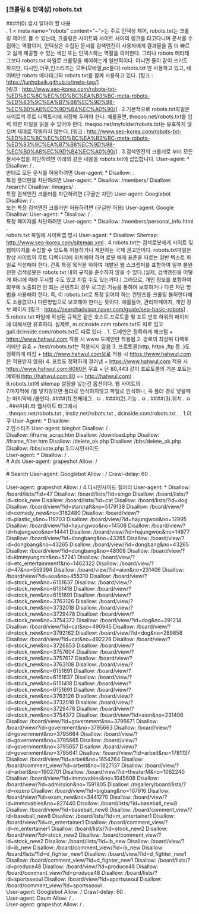 ### [크롤링 & 인덱싱] robots.txt

####(0).앞서 알아야 할 내용  
.
    1.< meta name="robots" content="~">는 주로 인덱싱 제어, robots.txt는 크롤링 제어로 볼 수 있는데,
        크롤링은 사이트와 사이트 사이의 링크를 타고다니며 문서를 수집하는 역활이며, 인덱싱은 수집된 문서를 검색엔진이
        사용자에게 결과물을 좀 더 빠르고 쉽게 제공할 수 있는 색인 또는 인덱스하는 역활을 의미한다. 그러나 robots 메타태그보다
        robots.txt 파일로 크롤링을 제어하는게 일반적이다. 아니면 둘이 같이 쓰기도 하지만, 디시인,더쿠,인스티즈는 모두(모바일,pc둘다) robots.txt
        만 사용하고 있고, 네이버만 robots 메타태그와 robots.txt를 함꼐 사용하고 있다.
        [링크 : https://junhobaik.github.io/meta-tag/]   
        [링크 : http://www.seo-korea.com/robots-txt-%ED%8C%8C%EC%9D%BC%EA%B3%BC-meta-robots-%ED%83%9C%EA%B7%B8%EC%9D%98-%EC%B0%A8%EC%9D%B4%EC%A0%90/]
.
    2.기본적으로 robots.txt파일은 사이트의 루트 디렉토리에 저장해 두어야 한다. 예를들면, theqoo.net/robots.txt를 입력 하면 파일을 
        읽을 수 있어야 한다. theqoo.net/myfolder/robots.txt는 유효하지 않으며 제대로 작동하지 않는다.
        [링크 : http://www.seo-korea.com/robots-txt-%ED%8C%8C%EC%9D%BC%EA%B3%BC-meta-robots-%ED%83%9C%EA%B7%B8%EC%9D%98-%EC%B0%A8%EC%9D%B4%EC%A0%90/]
.
    3.검색엔진의 크롤러로 부터 모든 문서수집을 차단하려면 아래와 같은 내용을 robots.txt에 삽입합니다.
        User-agent: *
        Disallow: /
.      
        반대로 모든 문서를 허용하려면
        User-agent: *
        Disallow:
.      
        특정 폴더만을 차단하려면
        User-agent: *
        Disallow: /members/
        Disallow: /search/
        Disallow: /images/
.      
        특정 검색엔진 크롤러를 차단하려면 (구글만 차단)
        User-agent: Googlebot
        Disallow: /
.      
        또는 특정 검색엔진 크롤러만 허용하려면 (구글만 허용)
        User-agent: Google
        Disallow:
        User-agent: *
        Disallow: /
.      
        특정 페이지를 차단하려면
        User-agent: *
        Disallow: /members/personal_info.html
.      
        robots.txt 파일에 사이트맵 명시
        User-agent: *
        Disallow:
        Sitemap: http://www.seo-korea.com/sitemap.xml
.
    4.robots.txt는 검색로봇에게 사이트 및 웹페이지를 수집할 수 있도록 허용하거나 제한하는 국제 권고안이다. robots.txt파일은 항상 사이트의 루트 디렉터리에
        위치해야 하며 로봇 배제 표준을 따르는 일반 텍스트 파일로 작성해야 한다. 간혹 특정 목적을 위하여 개발된 웹 스크랩퍼를 포함하여 일부 불완전한 검색로봇은 robots.txt
        내의 규칙을 준수하지 않을 수 있다.(실제, 검색엔진을 어떻게 짜냐에 따라 무시할 수도 있고 지킬 수도 있는거다.) 그러므로, 개인 정보를 포함하여 외부에 노출되면 안 되는 콘텐츠의 경우
        로그인 기능을 통하여 보호하거나 다른 차단 방법을 사용해야 한다. 즉, 이 robots.txt로 특정 읽어야 하는 컨텐츠를 크롤링 불허한다해도 소용없으니 다른방법으로 보호해야
        한다는 뜻이다.
        예를들어, 관리자페이지, 개인 정보 페이지
        [링크 : https://searchadvisor.naver.com/guide/seo-basic-robots]
.    
    5.robots.txt 파일에 작성된 규칙은 같은 호스트,프로토콜 및 포트 번호 하위의 페이지에 대해서만 유효하다. 실제로, m.dcinside.com robots.txt도 따로 있고
    gall.dcinside.com/robots.txt도 따로 있다.
.    1. 도메인은 정확하게 체크됨
      + https://www.hahwul.com 적용 시 www 도메인만 적용됨
     2. 경로의 최상위 디렉토리에만 유효
      + /test/robots.txt는 적용되지 않음
     3. 프로토콜(http, https ,ftp 등..)도 정확하게 따짐
      + http://www.hahwul.com으로 적용 시 https://www.hahwul.com은 적용받지 않음)
     4. 포트도 정확하게 걸러냄
      + https://www.hahwul.com 적용 시 https://www.hahwul.com:8080은 무효
      + 단 80,443 같이 프로토콜의 기본 포트는 예외됨(http://hahwul.com:80 == http://hahwul.com)
.      
    6.robots.txt에 sitemap 설정을 넣는건 옵션이다. 웹 사이트의
.    
    7.마지막에 /를 넣지않으면 폴더로 인식하지않고 파일로 인식하니, 꼭 폴더 경로 넣을때는 마지막에 /붙인다.
####(1).전체태그
.
    ㅁ
.
####(2).기능
.
    ㅁ
.
####(3).위치
.
    ㅁ
.
####(4).타 웹사이트 태그예시    
.
    theqoo.net/robots.txt , instiz.net/robots.txt , dcinside.com/robots.txt , 
.
    1.더쿠
        User-Agent: *
        Disallow:         
    2.인스티즈
        User-agent: bingbot
        Disallow: /
.        
        Disallow: /iframe_scrap.htm
        Disallow: /download.php
        Disallow: /iframe_filter.htm
        Disallow: /delete_ok.php
        Disallow: /bbs/delete_ok.php
        Disallow: /bbs/vote.php
    3.디시인사이드    
        User-agent: *
        Disallow: /
.        
        # Ads
        User-agent: grapeshot
        Allow: /  
.        
        # Search
        User-agent: Googlebot
        Allow : / 
        Crawl-delay: 60
.        
.        
        User-agent: grapeshot
        Allow: /
    4.디시인사이드 갤러리
        User-agent: *
        Disallow: /board/lists/?id=47
        Disallow: /board/lists/?id=singo
        Disallow: /board/lists/?id=stock_new
        Disallow: /board/lists/?id=cat
        Disallow: /board/lists/?id=dog
        Disallow: /board/view/?id=starcraft&no=5179138
        Disallow: /board/view/?id=comedy_new&no=3182480
        Disallow: /board/view/?id=plastic_s&no=118703
        Disallow: /board/view/?id=hajungwoo&no=12995
        Disallow: /board/view/?id=hajungwoo&no=14508
        Disallow: /board/view/?id=hajungwoo&no=14441
        Disallow: /board/view/?id=hajungwoo&no=14977
        Disallow: /board/view/?id=dongbang&no=43265
        Disallow: /board/view/?id=dongbang&no=43265
        Disallow: /board/view/?id=dongbang&no=43265
        Disallow: /board/view/?id=dongbang&no=48008 
        Disallow: /board/view/?id=kimmyungmin&no=57241
        Disallow: /board/view/?id=etc_entertainment1&no=1462322
        Disallow: /board/view/?id=47&no=559394
        Disallow: /board/view/?id=aion&no=231406
        Disallow: /board/view/?id=aoa&no=455310
        Disallow: /board/view/?id=stock_new&no=6151637 
        Disallow: /board/view/?id=stock_new&no=6151418 
        Disallow: /board/view/?id=stock_new&no=6151691 
        Disallow: /board/view/?id=stock_new&no=3763126
        Disallow: /board/view/?id=stock_new&no=3732018 
        Disallow: /board/view/?id=stock_new&no=3729478
        Disallow: /board/view/?id=stock_new&no=3754372
        Disallow: /board/view/?id=dog&no=291214
        Disallow: /board/view/?id=cat&no=490945
        Disallow: /board/view/?id=stock_new&no=3792162
        Disallow: /board/view/?id=dog&no=289858
        Disallow: /board/view/?id=cat&no=492226
        Disallow: /board/view/?id=stock_new&no=3726853
        Disallow: /board/view/?id=stock_new&no=3757604
        Disallow: /board/view/?id=stock_new&no=3757617
        Disallow: /board/view/?id=stock_new&no=3763108
        Disallow: /board/view/?id=stock_new&no=6151691
        Disallow: /board/view/?id=stock_new&no=6151637 
        Disallow: /board/view/?id=stock_new&no=6151418 
        Disallow: /board/view/?id=stock_new&no=6151691 
        Disallow: /board/view/?id=stock_new&no=3763126
        Disallow: /board/view/?id=stock_new&no=3732018 
        Disallow: /board/view/?id=stock_new&no=3729478
        Disallow: /board/view/?id=stock_new&no=3754372
        Disallow: /board/view/?id=aion&no=231406
        Disallow: /board/view/?id=government&no=3795671
        Disallow: /board/view/?id=government&no=3795663
        Disallow: /board/view/?id=government&no=3795664
        Disallow: /board/view/?id=government&no=3795665
        Disallow: /board/view/?id=government&no=3795657
        Disallow: /board/view/?id=government&no=3795641
        Disallow: /board/view/?id=arbeit&no=1781137
        Disallow: /board/view/?id=arbeit&no=1854264
        Disallow: /board/comment_view/?id=arbeit&no=1827137
        Disallow: /board/view/?id=arbeit&no=1902701
        Disallow: /board/view/?id=theaterM&no=1062240
        Disallow: /board/view/?id=immovables&no=1045608
        Disallow: /board/view/?id=admission&no=1591805
        Disallow: /mgallery/board/lists/?id=rezero
        Disallow: /board/view/?id=bigbang&no=107916
        Disallow: /board/view/?id=exam_new&no=3441270
        Disallow: /board/view/?id=immovables&no=827440
        Disallow: /board/lists/?id=baseball_new8
        Disallow: /board/view/?id=baseball_new8
        Disallow: /board/comment_view/?id=baseball_new8
        Disallow: /board/lists/?id=m_entertainer1
        Disallow: /board/view/?id=m_entertainer1
        Disallow: /board/comment_view/?id=m_entertainer1
        Disallow: /board/lists/?id=stock_new2
        Disallow: /board/view/?id=stock_new2
        Disallow: /board/comment_view/?id=stock_new2
        Disallow: /board/lists/?id=ib_new
        Disallow: /board/view/?id=ib_new
        Disallow: /board/comment_view/?id=ib_new
        Disallow: /board/lists/?id=d_fighter_new1
        Disallow: /board/view/?id=d_fighter_new1
        Disallow: /board/comment_view/?id=d_fighter_new1
        Disallow: /board/lists/?id=produce48
        Disallow: /board/view/?id=produce48
        Disallow: /board/comment_view/?id=produce48
        Disallow: /board/lists/?id=sportsseoul
        Disallow: /board/view/?id=sportsseoul
        Disallow: /board/comment_view/?id=sportsseoul
.        
        User-agent: Googlebot
        Allow: /
        Crawl-delay: 60
.       
        User-agent: Daum
        Allow: /
.        
        User-agent: grapeshot
        Allow: /
.       